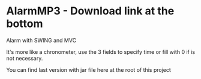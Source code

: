 # AlarmMP3 - Download link at the bottom
Alarm with SWING and MVC

It's more like a chronometer, use the 3 fields to specify time or fill with 0 if is not necessary.

You can find last version with jar file here at the root of this project
